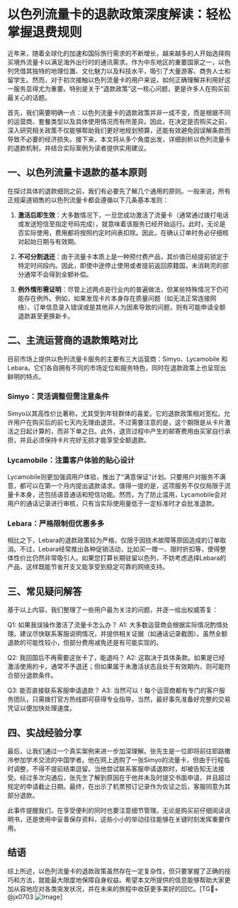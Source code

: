 # 以色列流量卡的退款政策深度解读：轻松掌握退费规则

近年来，随着全球化的加速和国际旅行需求的不断增长，越来越多的人开始选择购买境外流量卡以满足海外出行时的通讯需求。作为中东地区的重要国家之一，以色列凭借其独特的地理位置、文化魅力以及科技水平，吸引了大量游客、商务人士和留学生。然而，对于初次接触以色列流量卡的用户来说，如何正确理解并利用好这一服务显得尤为重要。特别是关于“退款政策”这一核心问题，更是许多人在购买前最关心的话题。

首先，我们需要明确一点：以色列流量卡的退款政策并非一成不变，而是根据不同的运营商、套餐类型以及具体使用情况而有所差异。因此，在决定是否购买之前，深入研究相关政策不仅能够帮助我们更好地规划预算，还能有效避免因误解条款而导致不必要的经济损失。接下来，本文将从多个角度出发，详细剖析以色列流量卡的退款机制，并结合实际案例为读者提供实用建议。

## 一、以色列流量卡退款的基本原则

在探讨具体的退款细则之前，我们有必要先了解几个通用的原则。一般来说，所有正规渠道销售的以色列流量卡都会遵循以下几条基本准则：

1. **激活后即生效**：大多数情况下，一旦您成功激活了流量卡（通常通过拨打电话或发送短信至指定号码完成），就意味着该服务已经开始运行。此时，无论是否实际使用，费用都将按照约定时间表扣除。因此，在确认订单时务必仔细核对起始日期与有效期。
   
2. **不可分割退还**：由于流量卡本质上是一种预付费产品，其价值已经提前锁定于特定时间段内。因此，即使中途停止使用或者提前返回原籍国，未消耗完的部分通常不会得到全额补偿。

3. **例外情形需证明**：尽管上述两点是行业内的普遍做法，但某些特殊情况下仍可能存在例外。例如，如果发现卡片本身存在质量问题（如无法正常连接网络）、订单信息录入错误或是其他非人为因素导致的问题，则有可能申请全额退款甚至更换新卡。

## 二、主流运营商的退款策略对比

目前市场上提供以色列流量卡服务的主要有三大运营商：Simyo、Lycamobile 和 Lebara。它们各自拥有不同的市场定位和服务特色，同时在退款政策上也呈现出鲜明的特点。

### Simyo：灵活调整但需注意条件

Simyo以其高性价比著称，尤其受到年轻群体的喜爱。它的退款政策相对宽松，允许用户在购买后的前七天内无理由退货。不过需要注意的是，这个期限是从卡片激活之日起计算的，而非下单之日。此外，退货过程中产生的邮寄费用由买家自行承担，并且必须保持卡片完好无损才能享受全额退款。

### Lycamobile：注重客户体验的贴心设计

Lycamobile则更加强调用户体验，推出了“满意保证”计划。只要用户对服务不满意，都可以在第一个月内提出退款请求。值得一提的是，这项服务不仅仅局限于流量卡本身，还包括语音通话和短信功能。然而，为了防止滥用，Lycamobile会对用户的通话记录进行审核，只有当实际使用量低于一定标准时才会批准退款。

### Lebara：严格限制但优惠多多

相比之下，Lebara的退款政策较为严格，仅限于因技术故障等原因造成的订单取消。不过，Lebara经常推出各种促销活动，比如买一赠一、限时折扣等，使得整体性价比仍然非常吸引人。如果您打算长期驻留以色列，不妨考虑选择Lebara的产品，这样既能节省开支又能享受到稳定可靠的网络支持。

## 三、常见疑问解答

基于以上内容，我们整理了一些用户最为关注的问题，并逐一给出权威答复：

Q1: 如果我误操作激活了流量卡怎么办？
A1: 大多数运营商会根据实际情况酌情处理。建议尽快联系客服说明情况，并提供相关证据（如通话记录截图）。虽然全额退款的可能性较小，但部分费用减免还是有可能实现的。

Q2: 我回国后不再需要这张卡了，能退吗？
A2: 这取决于具体条款。如果是已经激活使用的卡，通常不予退还；但如果属于未激活状态且处于有效期内，则可能符合部分退款条件。

Q3: 能否直接联系客服申请退款？
A3: 当然可以！每个运营商都有专门的客户服务团队，只需拨打官方热线即可获得专业指导。当然，最好事先准备好完整的交易凭证以便加快处理速度。

## 四、实战经验分享

最后，让我们通过一个真实案例来进一步加深理解。张先生是一位即将前往耶路撒冷参加学术交流的中国学者。他在网上选购了一张Simyo的流量卡，但由于行程临时调整，不得不提前结束逗留。当他尝试联系客服申请退款时，却被告知无法接受。经过多次沟通后，张先生了解到原因在于他并未及时提交书面申请，并且超过规定的申请截止日期。最终，在出示了机票预订记录作为佐证之后，客服同意为其部分退款。

此事件提醒我们，在享受便利的同时也要注意细节管理。无论是购买前仔细阅读说明书，还是使用中妥善保存资料，这些小小的举动往往能够在关键时刻发挥重要作用。

## 结语

综上所述，以色列流量卡的退款政策虽然存在一定复杂性，但只要掌握了正确的技巧和方法，就能最大限度地保障自身权益。希望本文所提供的信息能够帮助大家更加从容地应对各类突发状况，并在未来的旅程中收获更多美好的回忆。[TG💪+ @jx0703 ![Image](https://github.com/user-attachments/assets/dbca1d08-cadb-493c-b0ec-ad6f7a83f270)]